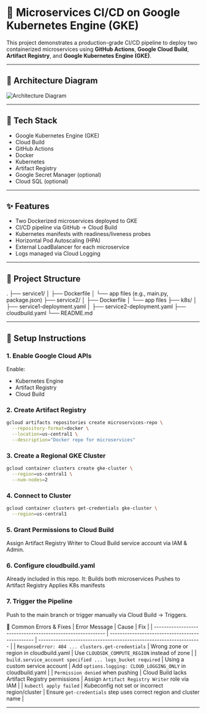 # 🚀 Microservices CI/CD on Google Kubernetes Engine (GKE)

This project demonstrates a production-grade CI/CD pipeline to deploy two containerized microservices using **GitHub Actions**, **Google Cloud Build**, **Artifact Registry**, and **Google Kubernetes Engine (GKE)**.

---

## 📌 Architecture Diagram

![Architecture Diagram](./assets/architecture.png) <!-- Replace with actual path if different -->

---

## 🧰 Tech Stack

- Google Kubernetes Engine (GKE)
- Cloud Build
- GitHub Actions
- Docker
- Kubernetes
- Artifact Registry
- Google Secret Manager (optional)
- Cloud SQL (optional)

---

## ✨ Features

- Two Dockerized microservices deployed to GKE
- CI/CD pipeline via GitHub → Cloud Build
- Kubernetes manifests with readiness/liveness probes
- Horizontal Pod Autoscaling (HPA)
- External LoadBalancer for each microservice
- Logs managed via Cloud Logging

---

## 📁 Project Structure

.
├── service1/
│ ├── Dockerfile
│ └── app files (e.g., main.py, package.json)
├── service2/
│ ├── Dockerfile
│ └── app files
├── k8s/
│ ├── service1-deployment.yaml
│ ├── service2-deployment.yaml
├── cloudbuild.yaml
└── README.md



---

## 🚀 Setup Instructions

### 1. Enable Google Cloud APIs
Enable:
- Kubernetes Engine
- Artifact Registry
- Cloud Build

### 2. Create Artifact Registry
```bash
gcloud artifacts repositories create microservices-repo \
  --repository-format=docker \
  --location=us-central1 \
  --description="Docker repo for microservices"
```

### 3. Create a Regional GKE Cluster
```bash
gcloud container clusters create gke-cluster \
  --region=us-central1 \
  --num-nodes=2
```

### 4. Connect to Cluster
```bash
gcloud container clusters get-credentials gke-cluster \
  --region=us-central1
```

### 5. Grant Permissions to Cloud Build
Assign Artifact Registry Writer to Cloud Build service account via IAM & Admin.

### 6. Configure cloudbuild.yaml
Already included in this repo. It:
Builds both microservices
Pushes to Artifact Registry
Applies K8s manifests

### 7. Trigger the Pipeline
Push to the main branch or trigger manually via Cloud Build → Triggers.


🐞 Common Errors & Fixes
| Error Message                                              | Cause                                           | Fix                                                                |
| ---------------------------------------------------------- | ----------------------------------------------- | ------------------------------------------------------------------ |
| `ResponseError: 404 ... clusters.get-credentials`          | Wrong zone or region in cloudbuild.yaml         | Use `CLOUDSDK_COMPUTE_REGION` instead of zone                      |
| `build.service_account specified ... logs_bucket required` | Using a custom service account                  | Add `options.logging: CLOUD_LOGGING_ONLY` in cloudbuild.yaml       |
| `Permission denied` when pushing                           | Cloud Build lacks Artifact Registry permissions | Assign `Artifact Registry Writer` role via IAM                     |
| `kubectl apply failed`                                     | Kubeconfig not set or incorrect region/cluster  | Ensure `get-credentials` step uses correct region and cluster name |



---



